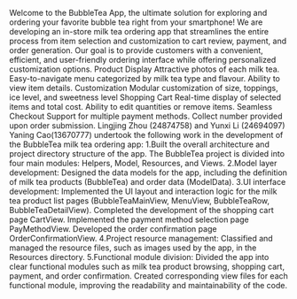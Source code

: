 Welcome to the BubbleTea App, the ultimate solution for exploring and ordering your favorite bubble tea right from your smartphone!
We are developing an in-store milk tea ordering app that streamlines the entire process from item selection and customization to cart review, payment, and order generation. Our goal is to provide customers with a convenient, efficient, and user-friendly ordering interface while offering personalized customization options.
Product Display
Attractive photos of each milk tea.
Easy-to-navigate menu categorized by milk tea type and flavour.
Ability to view item details.
Customization
Modular customization of size, toppings, ice level, and sweetness level
Shopping Cart
Real-time display of selected items and total cost.
Ability to edit quantities or remove items.
Seamless Checkout
Support for multiple payment methods.
Collect number provided upon order submission.
Lingjing Zhou (24874758) and Yunxi Li (24694097) Yaning Cao(13670777) undertook the following work in the development of the BubbleTea milk tea ordering app:
1.Built the overall architecture and project directory structure of the app. The BubbleTea project is divided into four main modules: Helpers, Model, Resources, and Views.
2.Model layer development:
Designed the data models for the app, including the definition of milk tea products (BubbleTea) and order data (ModelData).
3.UI interface development:
Implemented the UI layout and interaction logic for the milk tea product list pages (BubbleTeaMainView, MenuView, BubbleTeaRow, BubbleTeaDetailView).
Completed the development of the shopping cart page CartView.
Implemented the payment method selection page PayMethodView.
Developed the order confirmation page OrderConfirmationView.
4.Project resource management:
Classified and managed the resource files, such as images used by the app, in the Resources directory.
5.Functional module division:
Divided the app into clear functional modules such as milk tea product browsing, shopping cart, payment, and order confirmation. Created corresponding view files for each functional module, improving the readability and maintainability of the code.



